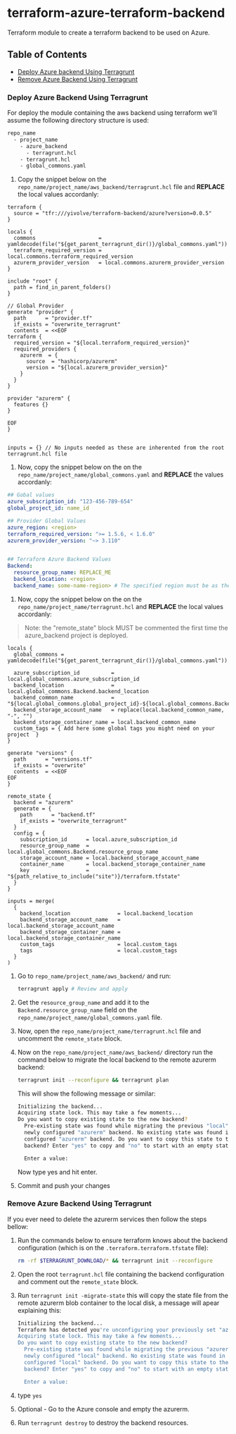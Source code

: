 # terraform-azure-terraform-backend

Terraform module to create a terraform backend to be used on Azure.

## Table of Contents

- [Deploy Azure backend Using Terragrunt](#deploy-azure-backend-using-terragrunt)
- [Remove Azure Backend Using Terragrunt](#remove-azure-backend-using-terragrunt)

### Deploy Azure Backend Using Terragrunt

For deploy the module containing the aws backend using terraform we'll assume the following directory structure is used:

```bash
repo_name
  - project_name
    - azure_backend
      - terragrunt.hcl
    - terragrunt.hcl
    - global_commons.yaml
```

1. Copy the snippet below on the `repo_name/project_name/aws_backend/terragrunt.hcl` file and **REPLACE** the local values accordanly:

  ```hcl
  terraform {
    source = "tfr:///yivolve/terraform-backend/azure?version=0.0.5"
  }

  locals {
    commons                    = yamldecode(file("${get_parent_terragrunt_dir()}/global_commons.yaml"))
    terraform_required_version = local.commons.terraform_required_version
    azurerm_provider_version   = local.commons.azurerm_provider_version
  }

  include "root" {
    path = find_in_parent_folders()
  }

  // Global Provider
  generate "provider" {
    path      = "provider.tf"
    if_exists = "overwrite_terragrunt"
    contents  = <<EOF
  terraform {
    required_version = "${local.terraform_required_version}"
    required_providers {
      azurerm  = {
        source  = "hashicorp/azurerm"
        version = "${local.azurerm_provider_version}"
      }
    }
  }

  provider "azurerm" {
    features {}
  }

  EOF
  }


  inputs = {} // No inputs needed as these are inherented from the root terragrunt.hcl file
  ```

1. Now, copy the snippet below on the on the `repo_name/project_name/global_commons.yaml` and **REPLACE** the values accordanly:

```yaml
## Gobal values
azure_subscription_id: "123-456-789-654"
global_project_id: name_id

## Provider Global Values
azure_region: <region>
terraform_required_version: ">= 1.5.6, < 1.6.0"
azurerm_provider_version: "~> 3.110"


## Terraform Azure Backend Values
Backend:
  resource_group_name: REPLACE_ME
  backend_location: <region>
  backend_name: some-name-region> # The specified region must be as the on the backend_location field value.

```

1. Now, copy the snippet below on the on the `repo_name/project_name/terragrunt.hcl` and **REPLACE** the local values accordanly:

  > Note: the "remote_state" block MUST be commented the first time the azure_backend project is deployed.

  ```hcl
  locals {
    global_commons = yamldecode(file("${get_parent_terragrunt_dir()}/global_commons.yaml"))

    azure_subscription_id          = local.global_commons.azure_subscription_id
    backend_location               = local.global_commons.Backend.backend_location
    backend_common_name            = "${local.global_commons.global_project_id}-${local.global_commons.Backend.backend_name}"
    backend_storage_account_name   = replace(local.backend_common_name, "-", "")
    backend_storage_container_name = local.backend_common_name
    custom_tags = { Add here some global tags you might need on your project  }
  }

  generate "versions" {
    path      = "versions.tf"
    if_exists = "overwrite"
    contents  = <<EOF
  EOF
  }

  remote_state {
    backend = "azurerm"
    generate = {
      path      = "backend.tf"
      if_exists = "overwrite_terragrunt"
    }
    config = {
      subscription_id      = local.azure_subscription_id
      resource_group_name  = local.global_commons.Backend.resource_group_name
      storage_account_name = local.backend_storage_account_name
      container_name       = local.backend_storage_container_name
      key                  = "${path_relative_to_include("site")}/terraform.tfstate"
    }
  }

  inputs = merge(
    {
      backend_location               = local.backend_location
      backend_storage_account_name   = local.backend_storage_account_name
      backend_storage_container_name = local.backend_storage_container_name
      custom_tags                    = local.custom_tags
      tags                           = local.custom_tags
    }
  )
  ```

1. Go to `repo_name/project_name/aws_backend/` and run:

    ```bash
    terragrunt apply # Review and apply
    ```

1. Get the `resource_group_name` and add it to the `Backend.resource_group_name` field on the `repo_name/project_name/global_commons.yaml` file.

1. Now, open the `repo_name/project_name/terragrunt.hcl` file and uncomment the `remote_state` block.

1. Now on the `repo_name/project_name/aws_backend/` directory run the command below to migrate the local backend to the remote azurerm backend:

    ```bash
    terragrunt init --reconfigure && terragrunt plan
    ```

    This will show the following message or similar:

    ```bash
    Initializing the backend...
    Acquiring state lock. This may take a few moments...
    Do you want to copy existing state to the new backend?
      Pre-existing state was found while migrating the previous "local" backend to the
      newly configured "azurerm" backend. No existing state was found in the newly
      configured "azurerm" backend. Do you want to copy this state to the new "azurerm"
      backend? Enter "yes" to copy and "no" to start with an empty state.

      Enter a value:
    ```

   Now type yes and hit enter.

1. Commit and push your changes

### Remove Azure Backend Using Terragrunt

If you ever need to delete the azurerm services then follow the steps bellow:

1. Run the commands below to ensure terraform knows about the backend configuration (which is on the `.terraform.terraform.tfstate` file):

    ```bash
    rm -rf $TERRAGRUNT_DOWNLOAD/* && terragrunt init --reconfigure
    ```

1. Open the root `terragrunt.hcl` file containing the backend configuration and comment out the `remote_state` block.
1. Run `terragrunt init -migrate-state` this will copy the state file from the remote azurerm blob container to the local disk, a message will apear explaining this:

    ```bash
    Initializing the backend...
    Terraform has detected you're unconfiguring your previously set "azurerm" backend.
    Acquiring state lock. This may take a few moments...
    Do you want to copy existing state to the new backend?
      Pre-existing state was found while migrating the previous "azurerm" backend to the
      newly configured "local" backend. No existing state was found in the newly
      configured "local" backend. Do you want to copy this state to the new "local"
      backend? Enter "yes" to copy and "no" to start with an empty state.

      Enter a value:
    ```

1. type `yes`
1. Optional - Go to the Azure console and empty the azurerm.
1. Run `terragrunt destroy` to destroy the backend resources.
